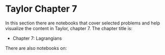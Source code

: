 # Taylor Chapter 7

In this section there are notebooks that cover selected problems and help visualize the content in Taylor, chapter 7. The chapter title is:
* Chapter 7: Lagrangians

There are also notebooks on:
